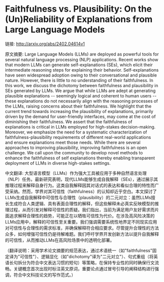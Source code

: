 # Faithfulness vs. Plausibility: On the (Un)Reliability of Explanations from Large Language Models

链接: http://arxiv.org/abs/2402.04614v1

原文摘要:
Large Language Models (LLMs) are deployed as powerful tools for several
natural language processing (NLP) applications. Recent works show that modern
LLMs can generate self-explanations (SEs), which elicit their intermediate
reasoning steps for explaining their behavior. Self-explanations have seen
widespread adoption owing to their conversational and plausible nature.
However, there is little to no understanding of their faithfulness. In this
work, we discuss the dichotomy between faithfulness and plausibility in SEs
generated by LLMs. We argue that while LLMs are adept at generating plausible
explanations -- seemingly logical and coherent to human users -- these
explanations do not necessarily align with the reasoning processes of the LLMs,
raising concerns about their faithfulness. We highlight that the current trend
towards increasing the plausibility of explanations, primarily driven by the
demand for user-friendly interfaces, may come at the cost of diminishing their
faithfulness. We assert that the faithfulness of explanations is critical in
LLMs employed for high-stakes decision-making. Moreover, we emphasize the need
for a systematic characterization of faithfulness-plausibility requirements of
different real-world applications and ensure explanations meet those needs.
While there are several approaches to improving plausibility, improving
faithfulness is an open challenge. We call upon the community to develop novel
methods to enhance the faithfulness of self explanations thereby enabling
transparent deployment of LLMs in diverse high-stakes settings.

中文翻译:
大型语言模型（LLMs）作为强大工具被应用于多种自然语言处理（NLP）任务。最新研究表明，现代LLMs能够生成自我解释（SEs），通过展示其推理过程来解释自身行为。这类自我解释因其对话式的表达和看似合理的特性而广受采纳。然而，学界对其可信性（faithfulness）的认知却近乎空白。本文探讨了LLMs生成自我解释中可信性与合理性（plausibility）的二元对立：虽然LLMs擅长生成符合人类逻辑、具有表面合理性的解释，但这些解释未必真实反映模型的推理过程，从而引发对解释可信性的质疑。我们指出，当前为满足用户友好需求而片面追求解释合理性的趋势，可能正在以牺牲可信性为代价。在涉及高风险决策的LLMs应用中，解释的可信性至关重要。我们强调需要系统性地界定不同现实应用对可信性与合理性的需求标准，并确保解释符合相应要求。尽管提升合理性的方法众多，如何增强可信性仍是待解难题。我们呼吁学界开发创新方法以提升自我解释的可信性，从而推动LLMs在高风险场景中的透明化部署。

（翻译说明：采用学术论文摘要的规范表达，通过术语统一（如"faithfulness"固定译为"可信性"）、逻辑显化（如"dichotomy"译为"二元对立"）、句式重组（将英语长句拆分为符合中文表达习惯的短句）等策略，在保持专业性的同时确保行文流畅。关键概念首次出现时标注英文原词，重要论点通过冒号引导的阐释结构进行强调，符合中文科技论文的写作范式。）
